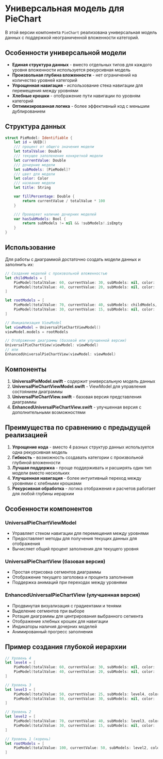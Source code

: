 # Универсальная модель для PieChart

В этой версии компонента `PieChart` реализована универсальная модель данных с поддержкой неограниченной вложенности категорий.

## Особенности универсальной модели

- **Единая структура данных** - вместо отдельных типов для каждого уровня вложенности используется рекурсивная модель
- **Произвольная глубина вложенности** - нет ограничений на количество уровней категорий
- **Упрощенная навигация** - использование стека навигации для перемещения между уровнями
- **Хлебные крошки** - отображение пути навигации по уровням категорий
- **Оптимизированная логика** - более эффективный код с меньшим дублированием

## Структура данных

```swift
struct PieModel: Identifiable {
    let id = UUID()
    /// процент от общего значения модели
    let totalValue: Double
    /// текущее заполенение конкретной модели
    let currentValue: Double
    /// дочерние модели
    let subModels: [PieModel]?
    /// цвет для модели
    let color: Color
    /// название модели
    let title: String

    var fillPercentage: Double {
        return currentValue / totalValue * 100
    }

    /// Проверяет наличие дочерних моделей
    var hasSubModels: Bool {
        return subModels != nil && !subModels!.isEmpty
    }
}
```

## Использование

Для работы с диаграммой достаточно создать модели данных и заполнить их:

```swift
// Создание моделей с произвольной вложенностью
let childModels = [
    PieModel(totalValue: 60, currentValue: 30, subModels: nil, color: .green, title: "Подкатегория 1"),
    PieModel(totalValue: 40, currentValue: 20, subModels: nil, color: .blue, title: "Подкатегория 2")
]

let rootModels = [
    PieModel(totalValue: 70, currentValue: 40, subModels: childModels, color: .red, title: "Категория 1"),
    PieModel(totalValue: 30, currentValue: 15, subModels: nil, color: .orange, title: "Категория 2")
]

// Инициализация ViewModel
let viewModel = UniversalPieChartViewModel()
viewModel.models = rootModels

// Отображение диаграммы (базовой или улучшенной версии)
UniversalPieChartView(viewModel: viewModel)
// или
EnhancedUniversalPieChartView(viewModel: viewModel)
```

## Компоненты

1. **UniversalPieModel.swift** - содержит универсальную модель данных
2. **UniversalPieChartViewModel.swift** - ViewModel для управления состоянием диаграммы
3. **UniversalPieChartView.swift** - базовая версия представления диаграммы
4. **EnhancedUniversalPieChartView.swift** - улучшенная версия с дополнительными возможностями

## Преимущества по сравнению с предыдущей реализацией

1. **Упрощение кода** - вместо 4 разных структур данных используется одна рекурсивная модель
2. **Гибкость** - возможность создавать категории с произвольной глубиной вложенности
3. **Лучшая поддержка** - проще поддерживать и расширять один тип модели вместо нескольких
4. **Улучшенная навигация** - более интуитивный переход между уровнями с хлебными крошками
5. **Рекурсивная обработка** - логика отображения и расчетов работает для любой глубины иерархии

## Особенности компонентов

### UniversalPieChartViewModel

- Управляет стеком навигации для перемещения между уровнями
- Предоставляет методы для получения текущих данных для отображения
- Вычисляет общий процент заполнения для текущего уровня

### UniversalPieChartView (базовая версия)

- Простая отрисовка сегментов диаграммы
- Отображение текущего заголовка и процента заполнения
- Поддержка анимаций при переходах между уровнями

### EnhancedUniversalPieChartView (улучшенная версия)

- Продвинутая визуализация с градиентами и тенями
- Выделение сегментов при выборе
- Ротация диаграммы для центрирования выбранного сегмента
- Отображение хлебных крошек для навигации
- Индикаторы наличия дочерних моделей
- Анимированный прогресс заполнения

## Пример создания глубокой иерархии

```swift
// Уровень 4
let level4 = [
    PieModel(totalValue: 60, currentValue: 30, subModels: nil, color: .orange, title: "Уровень 4-1"),
    PieModel(totalValue: 40, currentValue: 20, subModels: nil, color: .yellow, title: "Уровень 4-2")
]

// Уровень 3
let level3 = [
    PieModel(totalValue: 50, currentValue: 25, subModels: level4, color: .green, title: "Уровень 3-1"),
    PieModel(totalValue: 50, currentValue: 30, subModels: nil, color: .blue, title: "Уровень 3-2")
]

// Уровень 2
let level2 = [
    PieModel(totalValue: 70, currentValue: 40, subModels: level3, color: .purple, title: "Уровень 2-1"),
    PieModel(totalValue: 30, currentValue: 15, subModels: nil, color: .pink, title: "Уровень 2-2")
]

// Уровень 1 (корень)
let rootModels = [
    PieModel(totalValue: 100, currentValue: 50, subModels: level2, color: .red, title: "Корень")
]
```
